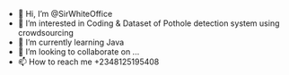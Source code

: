 - 👋 Hi, I’m @SirWhiteOffice
- 👀 I’m interested in Coding & Dataset of Pothole detection system using crowdsourcing
- 🌱 I’m currently learning Java
- 💞️ I’m looking to collaborate on ...
- 📫 How to reach me +2348125195408

<!---
SirWhiteOffice/SirWhiteOffice is a ✨ special ✨ repository because its `README.md` (this file) appears on your GitHub profile.
You can click the Preview link to take a look at your changes.
--->
